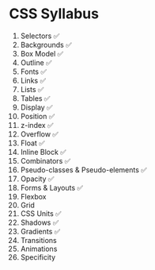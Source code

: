 # CSS Syllabus


1. Selectors ✅
2. Backgrounds ✅
3. Box Model ✅
4. Outline ✅
5. Fonts ✅
6. Links ✅
7. Lists ✅
8. Tables ✅
9. Display ✅
10. Position ✅
11. z-index ✅
12. Overflow ✅
13. Float ✅
14. Inline Block ✅
15. Combinators ✅
16. Pseudo-classes & Pseudo-elements ✅
17. Opacity ✅
18. Forms & Layouts ✅
19. Flexbox 
20. Grid 
21. CSS Units ✅
22. Shadows ✅
23. Gradients ✅
24. Transitions 
25. Animations 
26. Specificity 

